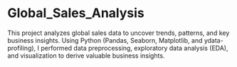 # Global_Sales_Analysis
This project analyzes global sales data to uncover trends, patterns, and key business insights. Using Python (Pandas, Seaborn, Matplotlib, and ydata-profiling), I performed data preprocessing, exploratory data analysis (EDA), and visualization to derive valuable business insights.
